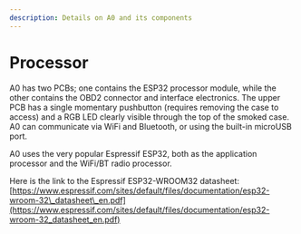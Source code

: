 ```yaml
---
description: Details on A0 and its components
---
```


# Processor

A0 has two PCBs; one contains the ESP32 processor module, while the other contains the OBD2 connector and interface electronics. The upper PCB has a single momentary pushbutton \(requires removing the case to access\) and a RGB LED clearly visible through the top of the smoked case. A0 can communicate via WiFi and Bluetooth, or using the built-in microUSB port.

A0 uses the very popular Espressif ESP32, both as the application processor and the WiFi/BT radio processor.

Here is the link to the Espressif ESP32-WROOM32 datasheet: [https://www.espressif.com/sites/default/files/documentation/esp32-wroom-32\_datasheet\_en.pdf](https://www.espressif.com/sites/default/files/documentation/esp32-wroom-32_datasheet_en.pdf)

